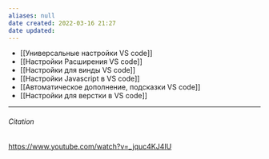 ```yaml
---
aliases: null
date created: 2022-03-16 21:27
date updated:
---
```


- [[Универсальные настройки VS code]]
- [[Настройки Расширения VS code]]
- [[Настройки для винды VS code]]
- [[Настройки Javascript в VS code]]
- [[Автоматическое дополнение, подсказки VS code]]
- [[Настройки для верстки в VS code]]

---

###### Citation

https://www.youtube.com/watch?v=_jquc4KJ4IU

